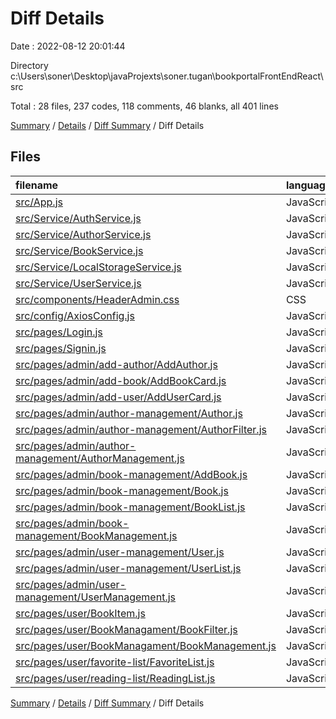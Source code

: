 # Diff Details

Date : 2022-08-12 20:01:44

Directory c:\\Users\\soner\\Desktop\\javaProjexts\\soner.tugan\\bookportalFrontEndReact\\src

Total : 28 files,  237 codes, 118 comments, 46 blanks, all 401 lines

[Summary](results.md) / [Details](details.md) / [Diff Summary](diff.md) / Diff Details

## Files
| filename | language | code | comment | blank | total |
| :--- | :--- | ---: | ---: | ---: | ---: |
| [src/App.js](/src/App.js) | JavaScript | -4 | 4 | 0 | 0 |
| [src/Service/AuthService.js](/src/Service/AuthService.js) | JavaScript | -1 | 1 | 0 | 0 |
| [src/Service/AuthorService.js](/src/Service/AuthorService.js) | JavaScript | 14 | 9 | 1 | 24 |
| [src/Service/BookService.js](/src/Service/BookService.js) | JavaScript | 54 | 10 | 3 | 67 |
| [src/Service/LocalStorageService.js](/src/Service/LocalStorageService.js) | JavaScript | 1 | 5 | 1 | 7 |
| [src/Service/UserService.js](/src/Service/UserService.js) | JavaScript | -29 | 23 | -6 | -12 |
| [src/components/HeaderAdmin.css](/src/components/HeaderAdmin.css) | CSS | 24 | 0 | 8 | 32 |
| [src/config/AxiosConfig.js](/src/config/AxiosConfig.js) | JavaScript | -1 | 1 | 0 | 0 |
| [src/pages/Login.js](/src/pages/Login.js) | JavaScript | 0 | 2 | 0 | 2 |
| [src/pages/Signin.js](/src/pages/Signin.js) | JavaScript | -2 | 2 | 0 | 0 |
| [src/pages/admin/add-author/AddAuthor.js](/src/pages/admin/add-author/AddAuthor.js) | JavaScript | -1 | 1 | 0 | 0 |
| [src/pages/admin/add-book/AddBookCard.js](/src/pages/admin/add-book/AddBookCard.js) | JavaScript | -3 | 3 | 0 | 0 |
| [src/pages/admin/add-user/AddUserCard.js](/src/pages/admin/add-user/AddUserCard.js) | JavaScript | -1 | 1 | 0 | 0 |
| [src/pages/admin/author-management/Author.js](/src/pages/admin/author-management/Author.js) | JavaScript | -2 | 2 | 0 | 0 |
| [src/pages/admin/author-management/AuthorFilter.js](/src/pages/admin/author-management/AuthorFilter.js) | JavaScript | -1 | 0 | 4 | 3 |
| [src/pages/admin/author-management/AuthorManagement.js](/src/pages/admin/author-management/AuthorManagement.js) | JavaScript | 42 | 8 | 8 | 58 |
| [src/pages/admin/book-management/AddBook.js](/src/pages/admin/book-management/AddBook.js) | JavaScript | -1 | 1 | 0 | 0 |
| [src/pages/admin/book-management/Book.js](/src/pages/admin/book-management/Book.js) | JavaScript | 0 | 5 | -3 | 2 |
| [src/pages/admin/book-management/BookList.js](/src/pages/admin/book-management/BookList.js) | JavaScript | 0 | 1 | 1 | 2 |
| [src/pages/admin/book-management/BookManagement.js](/src/pages/admin/book-management/BookManagement.js) | JavaScript | 64 | 15 | 10 | 89 |
| [src/pages/admin/user-management/User.js](/src/pages/admin/user-management/User.js) | JavaScript | -1 | 1 | 0 | 0 |
| [src/pages/admin/user-management/UserList.js](/src/pages/admin/user-management/UserList.js) | JavaScript | -1 | 1 | 0 | 0 |
| [src/pages/admin/user-management/UserManagement.js](/src/pages/admin/user-management/UserManagement.js) | JavaScript | 10 | 5 | 4 | 19 |
| [src/pages/user/BookItem.js](/src/pages/user/BookItem.js) | JavaScript | 28 | 1 | 7 | 36 |
| [src/pages/user/BookManagament/BookFilter.js](/src/pages/user/BookManagament/BookFilter.js) | JavaScript | 2 | 0 | 3 | 5 |
| [src/pages/user/BookManagament/BookManagement.js](/src/pages/user/BookManagament/BookManagement.js) | JavaScript | 50 | 10 | 7 | 67 |
| [src/pages/user/favorite-list/FavoriteList.js](/src/pages/user/favorite-list/FavoriteList.js) | JavaScript | -2 | 3 | -3 | -2 |
| [src/pages/user/reading-list/ReadingList.js](/src/pages/user/reading-list/ReadingList.js) | JavaScript | -2 | 3 | 1 | 2 |

[Summary](results.md) / [Details](details.md) / [Diff Summary](diff.md) / Diff Details